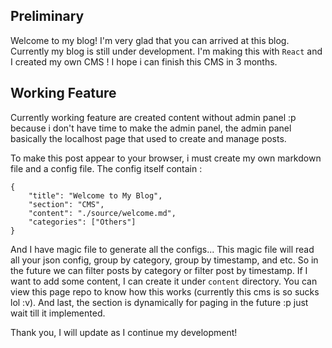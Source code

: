 Preliminary
-----------

Welcome to my blog! I'm very glad that you can arrived at this blog. Currently my blog is still under development.
I'm making this with `React` and I created my own CMS ! I hope i can finish this CMS in 3 months.

Working Feature
---------------

Currently working feature are created content without admin panel :p because i don't have time to make the admin panel,
the admin panel basically the localhost page that used to create and manage posts.

To make this post appear to your browser, i must create my own markdown file and a config file. The config itself contain :
```
{
    "title": "Welcome to My Blog",
    "section": "CMS",
    "content": "./source/welcome.md",
    "categories": ["Others"]
}
```
And I have magic file to generate all the configs... This magic file will read all your json config, group by category, group by timestamp, and etc.
So in the future we can filter posts by category or filter post by timestamp. If I want to add some content, I can create it under `content` directory.
You can view this page repo to know how this works (currently this cms is so sucks lol :v). And last, the section is dynamically for paging in the future :p just wait till it implemented.

Thank you, I will update as I continue my development!
